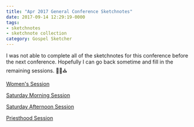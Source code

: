 ```yaml
---
title: "Apr 2017 General Conference Sketchnotes"
date: 2017-09-14 12:29:19-0000
tags:
- sketchnotes
- sketchnote collection
category: Gospel Sketcher
---
```


I was not able to complete all of the sketchnotes for this conference before the next conference. Hopefully I can go back sometime and fill in the remaining sessions. ✍🏼⛪️

[Women's Session](https://bennorris.org/2017/08/18/apr-2017-general-conference-womens-session-skechnotes/)

[Saturday Morning Session](https://bennorris.org/2017/08/30/apr-2017-general-conference-saturday-morning-session-sketchnotes/)

[Saturday Afternoon Session](https://bennorris.org/2017/09/14/apr-2017-general-conference-saturday-afternoon-session-sketchnotes/)

[Priesthood Session](https://bennorris.org/2017/04/02/apr-2017-general-conference-priesthood-session-sketchnotes/)